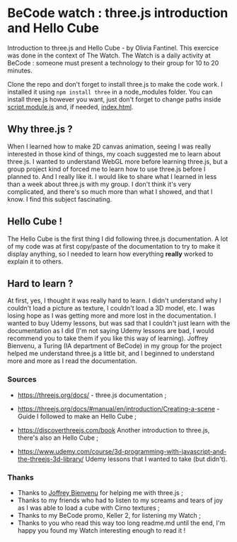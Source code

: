 # BeCode watch : three.js introduction and Hello Cube

Introduction to three.js and Hello Cube - by Olivia Fantinel.
This exercice was done in the context of The Watch. The Watch is a daily activity at BeCode : someone must present a technology to their group for 10 to 20 minutes.

Clone the repo and don't forget to install three.js to make the code work. I installed it using ```npm install three``` in a node_modules folder.
You can install three.js however you want, just don't forget to change paths inside [script.module.js](https://github.com/tanoshiibot/watch-three.js/blob/main/script.module.js) and, if needed, [index.html](https://github.com/tanoshiibot/watch-three.js/blob/main/index.html).

## Why three.js ?

When I learned how to make 2D canvas animation, seeing I was really interested in those kind of things, my coach suggested me to learn about three.js. I wanted to understand WebGL more before learning three.js, but a group project kind of forced me to learn how to use three.js before I planned to. And I really like it.
I would like to share what I learned in less than a week about three.js with my group. I don't think it's very complicated, and there's so much more than what I showed, and that I know. I find this subject fascinating.

## Hello Cube !

The Hello Cube is the first thing I did following three.js documentation. A lot of my code was at first copy/paste of the documentation to try to make it display anything, so I needed to learn how everything **really** worked to explain it to others. 

## Hard to learn ?

At first, yes, I thought it was really hard to learn. I didn't understand why I couldn't load a picture as texture, I couldn't load a 3D model, etc. I was losing hope as I was getting more and more lost in the documentation. I wanted to buy Udemy lessons, but was sad that I couldn't just learn with the documentation as I did (I'm not saying Udemy lessons are bad, I would recommend you to take them if you like this way of learning). Joffrey Bienvenu, a Turing (IA department of BeCode) in my group for the project helped me understand three.js a little bit, and I beginned to understand more and more as I read the documentation. 

### Sources

* https://threejs.org/docs/ - three.js documentation ;

* https://threejs.org/docs/#manual/en/introduction/Creating-a-scene - Guide I followed to make an Hello Cube ;

* https://discoverthreejs.com/book Another introduction to three.js, there's also an Hello Cube ;

* https://www.udemy.com/course/3d-programming-with-javascript-and-the-threejs-3d-library/ Udemy lessons that I wanted to take (but didn't).

### Thanks

* Thanks to [Joffrey Bienvenu]( http://joffreybvn.be/) for helping me with three.js ;
* Thanks to my friends who had to listen to my screams and tears of joy as I was able to load a cube with Cirno textures ;
* Thanks to my BeCode promo, Keller 2, for listening my Watch ;
* Thanks to you who read this way too long readme.md until the end, I'm happy you found my Watch interesting enough to read it !
